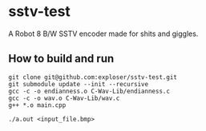 # sstv-test
A Robot 8 B/W SSTV encoder made for shits and giggles.

## How to build and run
```
git clone git@github.com:exploser/sstv-test.git
git submodule update --init --recursive
gcc -c -o endianness.o C-Wav-Lib/endianness.c
gcc -c -o wav.o C-Wav-Lib/wav.c
g++ *.o main.cpp
```
```
./a.out <input_file.bmp>
```
